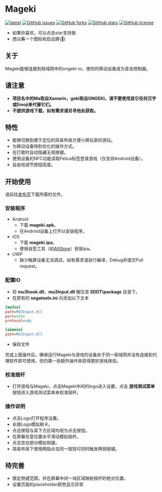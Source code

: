 # Mageki
[![latest](https://img.shields.io/github/v/release/sanheiii/mageki.svg?style=plastic)](https://github.com/Sanheiii/Mageki/releases/latest)
[![GitHub issues](https://img.shields.io/github/issues/Sanheiii/Mageki?style=plastic)](https://github.com/Sanheiii/Mageki/issues)
[![GitHub forks](https://img.shields.io/github/forks/Sanheiii/Mageki?style=plastic)](https://github.com/Sanheiii/Mageki/network)
[![GitHub stars](https://img.shields.io/github/stars/Sanheiii/Mageki?style=plastic)](https://github.com/Sanheiii/Mageki/stargazers)
[![GitHub license](https://img.shields.io/github/license/Sanheiii/Mageki?style=plastic)](https://github.com/Sanheiii/Mageki/blob/master/LICENSE)
- 如果你喜欢，可以点击star支持我
- 想众筹一个图标和启动屏(🍑)
## 关于
Mageki能够连接到局域网中的ongeki-io，使你的移动设备成为音击控制器。
## 请注意
- __项目名中的Ma取自Xamarin，geki取自ONGEKI，请不要使用其它任何汉字或Emoji来代替它们。__
- __不提供游戏下载，如有需求请另寻他处获取。__
## 特性
- 能够切换到便于定位的简易布局方便小屏玩家的游玩。
- 为移动设备特别优化的操作方式。
- 在打歌时自动隐藏无用按键。
- 使用设备的NFC功能读取Felica标签登录游戏（仅支持Android设备）。
- 自由地调节按钮高度。
## 开始使用
请前往[发布页](https://github.com/Sanheiii/Mageki/releases)下载所需的文件。
### 安装程序
- Android
  - 下载 __mageki.apk__。
  - 在Android设备上打开以安装程序。
- iOS
  - 下载 __mageki.ipa__。
  - 使用自签工具（如[AltStore](https://altstore.io/)）安装ipa。
- UWP
  - 缺少触屏设备无法调试，如有需求请自行编译，Debug并提交Pull request。
### 配置IO
- 将 __mu3hook.dll__，__mu3Input.dll__ 解压至 __SDDT\package__ 目录下。
- 在原有的 __segatools.ini__ 内添加以下文本
```ini
[mu3io]
path=MU3Input.dll
port=4354
protocol=udp

[aimeio]
path=MU3Input.dll
```
- 保存文件

完成上面操作后，确保运行Mageki与游戏的设备处于同一局域网并没有连接到代理软件即可使用，但仍需一些额外操作来获得更好游戏体验。
### 校准摇杆
- 打开游戏与Mageki，点击Mageki中间的logo进入设置，点击 __游戏测试菜单__ 按钮进入游戏测试菜单来校准摇杆。

### 操作说明
- 点击Logo打开程序设置。
- 长按Logo模拟刷卡。
- 点击按钮与其下方区域均视为点击按钮。
- 在屏幕任意位置水平滑动模拟摇杆。
- 点击空白部分模拟侧键。
- 简易布局下使用两指点击同一按钮可同时触发两侧按键。

## 待完善
- 限定侧键范围，并在屏幕中间一块区域映射摇杆的绝对位置。
- 设置页面的placeholder颜色显示异常
